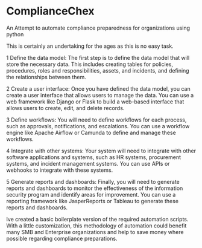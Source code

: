 # ComplianceChex
An Attempt to automate compliance preparedness for organizations using python

This is certainly an undertaking for the ages as this is no easy task. 

   1 Define the data model: The first step is to define the data model that will store the necessary data. This includes creating tables for policies, procedures, roles and responsibilities, assets, and incidents, and defining the relationships between them.

   2 Create a user interface: Once you have defined the data model, you can create a user interface that allows users to manage the data. You can use a web framework like Django or Flask to build a web-based interface that allows users to create, edit, and delete records.

   3 Define workflows: You will need to define workflows for each process, such as approvals, notifications, and escalations. You can use a workflow engine like Apache Airflow or Camunda to define and manage these workflows.

  4 Integrate with other systems: Your system will need to integrate with other software applications and systems, such as HR systems, procurement systems, and incident management systems. You can use APIs or webhooks to integrate with these systems.

   5 Generate reports and dashboards: Finally, you will need to generate reports and dashboards to monitor the effectiveness of the information security program and identify areas for improvement. You can use a reporting framework like JasperReports or Tableau to generate these reports and dashboards.

Ive created a basic boilerplate version of the required automation scripts. With a little customization, this methodology of automation could benefit many SMB and Enterprise organizations and help to save money where possible regarding compliance preparations.

